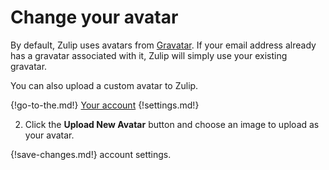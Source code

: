 # Change your avatar

By default, Zulip uses avatars from [Gravatar](https://en.gravatar.com/).
If your email address already has a gravatar associated with it, Zulip will
simply use your existing gravatar.

You can also upload a custom avatar to Zulip.

{!go-to-the.md!} [Your account](/#settings/your-account)
{!settings.md!}

2. Click the **Upload New Avatar** button and choose an image to upload
    as your avatar.

{!save-changes.md!} account settings.
